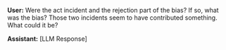 **User:**
Were the act incident and the rejection part of the bias? If so, what was the bias? Those two incidents seem to have contributed something. What could it be?

**Assistant:**
[LLM Response]

